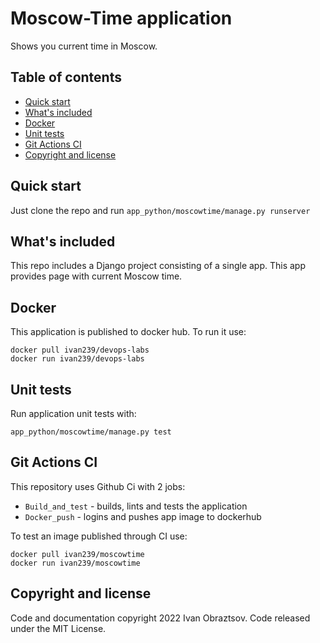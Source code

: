 # Moscow-Time application

Shows you current time in Moscow.

## Table of contents

- [Quick start](#quick-start)
- [What's included](#whats-included)
- [Docker](#docker)
- [Unit tests](#unit-tests)
- [Git Actions CI](#git-actions-cI)
- [Copyright and license](#copyright-and-license)

## Quick start

Just clone the repo and run `app_python/moscowtime/manage.py runserver`

## What's included

This repo includes a Django project consisting of a single app. This app provides page with current Moscow time.

## Docker

This application is published to docker hub. To run it use:
```
docker pull ivan239/devops-labs
docker run ivan239/devops-labs
```

## Unit tests
Run application unit tests with:
```
app_python/moscowtime/manage.py test
```

## Git Actions CI
This repository uses Github Ci with 2 jobs:
- `Build_and_test` - builds, lints and tests the application
- `Docker_push` - logins and pushes app image to dockerhub

To test an image published through CI use:
```
docker pull ivan239/moscowtime
docker run ivan239/moscowtime
```

## Copyright and license

Code and documentation copyright 2022 Ivan Obraztsov. Code released under the MIT License.
